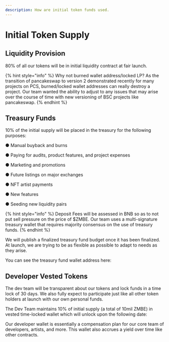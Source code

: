 ```yaml
---
description: How are initial token funds used.
---
```


# Initial Token Supply

## Liquidity Provision

80% of all our tokens will be in initial liquidity contract at fair launch. 

{% hint style="info" %}
Why not burned wallet address/locked LP? As the transition of pancakeswap to version 2 demonstrated  recently for many projects on PCS, burned/locked wallet addresses can really destroy a project. Our team wanted the ability to adjust to any issues that may arise over the course of time with new versioning of BSC projects like pancakeswap. 
{% endhint %}

## Treasury Funds

10% of the initial supply will be placed in the treasury for the following purposes: 

●  Manual buyback and burns

●  Paying for audits, product features, and project expenses

●  Marketing and promotions

●  Future listings on major exchanges

●  NFT artist payments

●  New features

●  Seeding new liquidity pairs

{% hint style="info" %}
Deposit Fees will be assessed in BNB so as to not put sell pressure on the price of $ZMBE. Our team uses a multi-signature treasury wallet that requires majority consensus on the use of treasury funds.
{% endhint %}

We will publish a finalized treasury fund budget once it has been finalized. At launch, we are trying to be as flexible as possible to adapt to needs as they arise. 

You can see the treasury fund wallet address here: 

## Developer Vested Tokens

The dev team will be transparent about our tokens and lock funds in a time lock of 30 days. We also fully expect to participate just like all other token holders at launch with our own personal funds.

The Dev Team maintains 10% of initial supply \(a total of 10mil ZMBE\) in vested time-locked wallet which will unlock upon the following date: 



Our developer wallet is essentially a compensation plan for our core team of developers, artists, and more. This wallet also accrues a yield over time like other contracts.



